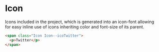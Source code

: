 # Icon
Icons included in the project, which is generated into an icon-font allowing for easy inline use of icons inheriting color and font-size of its parent.

```html
<span class="Icon Icon--icoTwitter">
  <p>Twitter</p>
</span>
```
